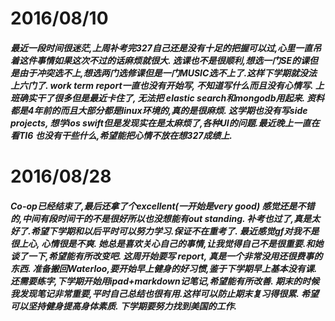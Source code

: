 # 2016/08/10

##### 最近一段时间很迷茫,上周补考完327自己还是没有十足的把握可以过,心里一直吊着这件事情如果这次不过的话麻烦就很大. 选课也不是很顺利,想选一门SE的课但是由于冲突选不上,想选两门选修课但是一门MUSIC选不上了.这样下学期就没法上六门了. work term report一直也没有开始写, 不知道写什么而且没有心情写. 上班确实干了很多但是最近卡住了, 无法把 elastic search和mongodb用起来. 资料都是4年前的而且大部分都是linux环境的,真的是很麻烦. 这学期也没有写side projects, 想学ios swift但是发现实在是太麻烦了,各种UI的问题.最近晚上一直在看TI6 也没有干些什么,希望能把心情不放在想327成绩上.

# 2016/08/28

##### Co-op已经结束了,最后还拿了个excellent(一开始是very good) 感觉还是不错的,中间有段时间干的不是很好所以也没想能有out standing. 补考也过了,真是太好了.希望下学期和以后平时可以努力学习.保证不在重考了. 最近感觉gf对我不是很上心, 心情很是不爽. 她总是喜欢关心自己的事情,让我觉得自己不是很重要.和她谈了一下,希望能有所改变吧. 这周开始要写 report, 真是一个非常没用还很费事的东西. 准备搬回Waterloo,要开始早上健身的好习惯,鉴于下学期早上基本没有课. 还需要练字,下学期开始用ipad+markdown记笔记,希望能有所改善. 期末的时候我发现笔记非常重要,平时自己总结也很有用.这样可以防止期末复习得很累. 希望可以坚持健身提高身体素质. 下学期要努力找到美国的工作. 
